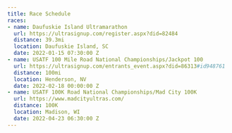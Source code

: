 ```yaml
---
title: Race Schedule
races:
- name: Daufuskie Island Ultramarathon
  url: https://ultrasignup.com/register.aspx?did=82484
  distance: 39.3mi
  location: Daufuskie Island, SC
  date: 2022-01-15 07:30:00 Z
- name: USATF 100 Mile Road National Championships/Jackpot 100
  url: https://ultrasignup.com/entrants_event.aspx?did=86313#id948761
  distance: 100mi
  location: Henderson, NV
  date: 2022-02-18 00:00:00 Z
- name: USATF 100K Road National Championships/Mad City 100K
  url: https://www.madcityultras.com/
  distance: 100K
  location: Madison, WI
  date: 2022-04-23 06:30:00 Z
---
```



